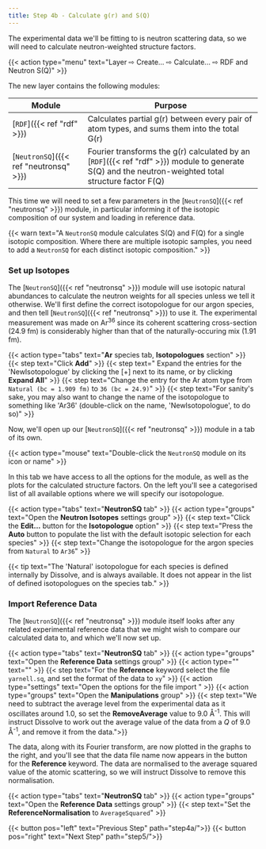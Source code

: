 ```yaml
---
title: Step 4b - Calculate g(r) and S(Q)
---
```



The experimental data we'll be fitting to is neutron scattering data, so we will need to calculate neutron-weighted structure factors.

{{< action type="menu" text="Layer &#8680; Create... &#8680; Calculate... &#8680; RDF and Neutron S(Q)" >}}

The new layer contains the following modules:

| Module | Purpose |
|--------|---------|
| [`RDF`]({{< ref "rdf" >}}) | Calculates partial g(r) between every pair of atom types, and sums them into the total G(r) |
| [`NeutronSQ`]({{< ref "neutronsq" >}}) | Fourier transforms the g(r) calculated by an [`RDF`]({{< ref "rdf" >}}) module to generate S(Q) and the neutron-weighted total structure factor F(Q) |

This time we will need to set a few parameters in the [`NeutronSQ`]({{< ref "neutronsq" >}}) module, in particular informing it of the isotopic composition of our system and loading in reference data.

{{< warn text="A `NeutronSQ` module calculates S(Q) and F(Q) for a single isotopic composition. Where there are multiple isotopic samples, you need to add a `NeutronSQ` for each distinct isotopic composition." >}}


### Set up Isotopes

The [`NeutronSQ`]({{< ref "neutronsq" >}}) module will use isotopic natural abundances to calculate the neutron weights for all species unless we tell it otherwise. We'll first define the correct isotopologue for our argon species, and then tell [`NeutronSQ`]({{< ref "neutronsq" >}}) to use it. The experimental measurement was made on Ar<sup>36</sup> since its coherent scattering cross-section (24.9 fm) is considerably higher than that of the naturally-occuring mix (1.91 fm).

{{< action type="tabs" text="**Ar** species tab, **Isotopologues** section" >}}
{{< step text="Click **Add**" >}}
{{< step text=" Expand the entries for the 'NewIsotopologue' by clicking the [+] next to its name, or by clicking **Expand All**" >}}
{{< step text="Change the entry for the Ar atom type from `Natural (bc = 1.909 fm)` to `36 (bc = 24.9)`" >}}
{{< step text="For sanity's sake, you may also want to change the name of the isotopologue to something like 'Ar36' (double-click on the name, 'NewIsotopologue', to do so)" >}}

Now, we'll open up our [`NeutronSQ`]({{< ref "neutronsq" >}}) module in a tab of its own.

{{< action type="mouse" text="Double-click the `NeutronSQ` module on its icon or name" >}}

In this tab we have access to all the options for the module, as well as the plots for the calculated structure factors. On the left you'll see a categorised list of all available options where we will specify our isotopologue.

{{< action type="tabs" text="**NeutronSQ** tab" >}}
{{< action type="groups" text="Open the **Neutron Isotopes** settings group" >}}
{{< step text="Click the **Edit...** button for the **Isotopologue** option" >}}
{{< step text="Press the **Auto** button to populate the list with the default isotopic selection for each species" >}}
{{< step text="Change the isotopologue for the argon species from `Natural` to `Ar36`" >}}

{{< tip text="The 'Natural' isotopologue for each species is defined internally by Dissolve, and is always available. It does not appear in the list of defined isotopologues on the species tab." >}}

### Import Reference Data

The [`NeutronSQ`]({{< ref "neutronsq" >}}) module itself looks after any related experimental reference data that we might wish to compare our calculated data to, and which we'll now set up.

{{< action type="tabs" text="**NeutronSQ** tab" >}}
{{< action type="groups" text="Open the **Reference Data** settings group" >}}
{{< action type="" text="" >}}
{{< step text="For the **Reference** keyword select the file `yarnell.sq`, and set the format of the data to `xy`" >}}
{{< action type="settings" text="Open the options for the file import " >}}
{{< action type="groups" text="Open the **Manipulations** group" >}}
{{< step text="We need to subtract the average level from the experimental data as it oscillates around 1.0, so set the **RemoveAverage** value to 9.0 &#8491;<sup>-1</sup>. This will instruct Dissolve to work out the average value of the data from a _Q_ of 9.0 &#8491;<sup>-1</sup>, and remove it from the data.">}}

The data, along with its Fourier transform, are now plotted in the graphs to the right, and you'll see that the data file name now appears in the button for the **Reference** keyword. The data are normalised to the average squared value of the atomic scattering, so we will instruct Dissolve to remove this normalisation.

{{< action type="tabs" text="**NeutronSQ** tab" >}}
{{< action type="groups" text="Open the **Reference Data** settings group" >}}
{{< step text="Set the **ReferenceNormalisation** to `AverageSquared`" >}}


{{< button pos="left" text="Previous Step" path="step4a/">}}
{{< button pos="right" text="Next Step" path="step5/">}}
